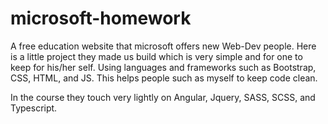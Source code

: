 # microsoft-homework

A free education website that microsoft offers new Web-Dev people. Here is a little project they made us build which is very simple and for one to keep for his/her self. Using languages and frameworks such as Bootstrap, CSS, HTML, and JS. This helps people such as myself to keep code clean.

In the course they touch very lightly on Angular, Jquery, SASS, SCSS, and Typescript.
